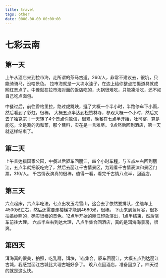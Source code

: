 ```yaml
---
title: travel
tags: other
date: 0000-00-00 00:00:00
---
```


# 七彩云南
## 第一天
上午从酒店来到拉市海，走所谓的茶马古道。260/人，非常不建议去，很坑，只能骑骑马，没啥景色。
拉市海就是一大块水洼子，在边上给你整点拍摄道具就成网红景点了。中餐就在拉市海对面的饭店吃的，火锅很难吃，只能凑活吃，还不如自己吃点面包。

中餐过后，前往香格里拉，路过虎跳峡，逛了大概一个半小时，半路停车下小雨，然后看到了彩虹，很棒。
大概五点半达到松赞林寺，参观大概一个小时，然后又去了独克宗！一天转了4个景点你敢信，很累，晚餐在七点半开始，吐司宴，算是能吃，全是涮的肉和菜，那个蘸料，实在是一言难尽。
9点然后回到酒店，第一天就这样结束了。

## 第二天
上午普达措国家公园，中餐过后驱车回丽江，四个小时车程，与五点左右回到丽江，五点半就把饭吃完了，然后去丽江千古情景区，为观看千古情表演和景区门票，310/人。
千古情表演真的很棒，值得一看，看完千古情八点半，回酒店。

## 第三天
六点起床，六点半吃法，七点出发玉龙雪山，这会去了依然要排队，坐缆车上4500米左右，然后还需要走楼梯才能到4680米，很棒。
下山来到蓝月谷，很多拍婚纱照的，确实很棒的景色。12点半开始的丽江印象演出，1点半结束，然后驱车前往大理。
六点半左右到达大理，八点半集合回酒店，真的是洱海海景房，很爽。

## 第四天
洱海真的很美，拍照，吃乳扇，饵块，1点集合，驱车回丽江，大概五点到达丽江古城，我感觉丽江古城比大理古城好多了。
晚八点回酒店，准备回京了。四天过的就是这么快。